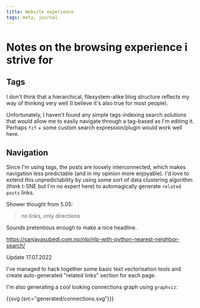 ```yaml
---
title: Website experience
tags: meta, journal
---
```


# Notes on the browsing experience i strive for

## Tags

I don't think that a hierarchical, filesystem-alike blog structure reflects my
way of thinking very well (I believe it's also true for most people).

Unfortunately, I haven't found any simple tags-indexing search solutions that
would allow me to easily navigate through a tag-based as I'm editing it.
Perhaps `fzf` + some custom search expression/plugin would work well here.

## Navigation

Since I'm using tags, the posts are loosely interconnected, which makes navigation
less predictable (and in my opinion more enjoyable). I'd love to extend this unpredictability
by using some sort of data clustering algorithm (think t-SNE but I'm no expert here)
to automagically generate `related posts` links.

Shower thought from 5.05:

> no links, only directions

Sounds pretentious enough to make a nice headline.

https://sanjayasubedi.com.np/nlp/nlp-with-python-nearest-neighbor-search/

Update 17.07.2022

I've managed to hack together some basic text vectorisation tools
and create auto-generated "related links" section for each page.

I'm also generating a cool looking connections graph using `graphviz`:

{{svg (src="generated/connections.svg")}}


